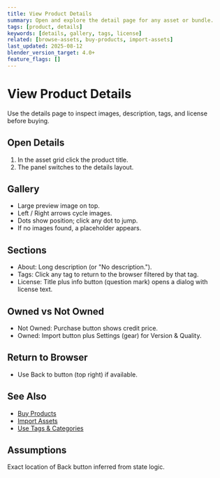 ```yaml
---
title: View Product Details
summary: Open and explore the detail page for any asset or bundle.
tags: [product, details]
keywords: [details, gallery, tags, license]
related: [browse-assets, buy-products, import-assets]
last_updated: 2025-08-12
blender_version_target: 4.0+
feature_flags: []
---
```


# View Product Details

Use the details page to inspect images, description, tags, and license before buying.

## Open Details
1. In the asset grid click the product title.
2. The panel switches to the details layout.

## Gallery
- Large preview image on top.
- Left / Right arrows cycle images.
- Dots show position; click any dot to jump.
- If no images found, a placeholder appears.

## Sections
- About: Long description (or "No description.").
- Tags: Click any tag to return to the browser filtered by that tag.
- License: Title plus info button (question mark) opens a dialog with license text.

## Owned vs Not Owned
- Not Owned: Purchase button shows credit price.
- Owned: Import button plus Settings (gear) for Version & Quality.

## Return to Browser
- Use Back to <Tab> button (top right) if available.

## See Also
- [Buy Products](buy-products.md)
- [Import Assets](import-assets.md)
- [Use Tags & Categories](tags-categories.md)

## Assumptions
Exact location of Back button inferred from state logic.
